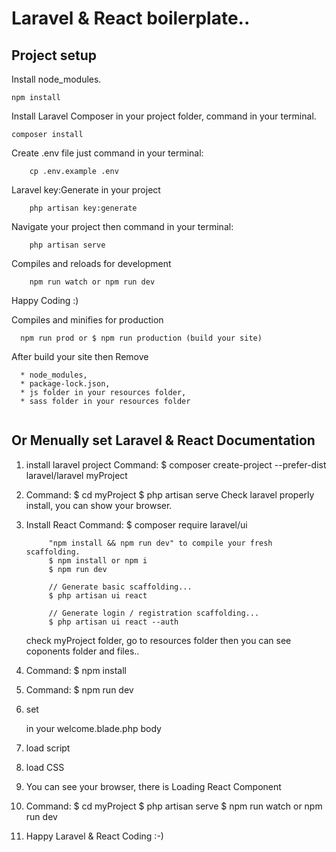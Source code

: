 # Laravel & React boilerplate..

## Project setup
Install node_modules.
```
npm install
```

Install Laravel Composer in your project folder, command in your terminal. 
```
composer install
```

Create .env file just command in your terminal:
```
	cp .env.example .env
```

Laravel key:Generate in your project
```
	php artisan key:generate
```
Navigate your project then command in your terminal:
``` 
	php artisan serve
```

Compiles and reloads for development
``` 
	npm run watch or npm run dev
```
Happy Coding :)


Compiles and minifies for production
```
  npm run prod or $ npm run production (build your site)
```

After build your site then Remove 
```
  * node_modules,
  * package-lock.json,
  * js folder in your resources folder, 
  * sass folder in your resources folder
  
```


## Or Menually set Laravel & React Documentation

1) install laravel project 
	Command: $ composer create-project --prefer-dist laravel/laravel myProject

2) Command: $ cd myProject 
			$ php artisan serve
  Check laravel properly install, you can show your browser.

3) Install React 
  Command: $ composer require laravel/ui

  			"npm install && npm run dev" to compile your fresh scaffolding.
			$ npm install or npm i
			$ npm run dev

			// Generate basic scaffolding...
			$ php artisan ui react

			// Generate login / registration scaffolding...
			$ php artisan ui react --auth

	check myProject folder, go to resources folder then you can see coponents folder and files..

4) Command: $ npm install

5) Command: $ npm run dev



6) set <div id="example"></div> in your welcome.blade.php body

7) load script <script src="/js/app.js"></script> 

8) load CSS <link href="/css/app.css" rel="stylesheet">

9) You can see your browser, there is Loading React Component 

10) Command: $ cd myProject 
			 $ php artisan serve
			 $ npm run watch or npm run dev

11) Happy Laravel & React Coding :-)